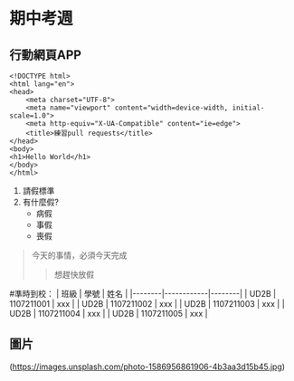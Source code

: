 # 期中考週

## 行動網頁APP

    <!DOCTYPE html>
    <html lang="en">
    <head>
        <meta charset="UTF-8">
        <meta name="viewport" content="width=device-width, initial-scale=1.0">
        <meta http-equiv="X-UA-Compatible" content="ie=edge">
        <title>練習pull requests</title>
    </head>
    <body>
    <h1>Hello World</h1>
    </body>
    </html>


1. 請假標準
2. 有什麼假?
    * 病假
    * 事假
    * 喪假


> 今天的事情，必須今天完成
>> 想趕快放假

#準時到校：
| 班級   |     學號   | 姓名    |
|--------|------------|--------|
| UD2B   | 1107211001 | xxx    |
| UD2B   | 1107211002 | xxx   |
| UD2B   | 1107211003 | xxx  |
| UD2B  | 1107211004 | xxx   |
| UD2B  | 1107211005 | xxx  |





## 圖片
(https://images.unsplash.com/photo-1586956861906-4b3aa3d15b45.jpg)
